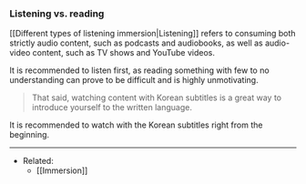 ### Listening vs. reading
[[Different types of listening immersion|Listening]] refers to consuming both strictly audio content, such as podcasts and audiobooks, as well as audio-video content, such as TV shows and YouTube videos. 

It is recommended to listen first, as reading something with few to no understanding can prove to be difficult and is highly unmotivating.

>That said, watching content with Korean subtitles is a great way to introduce yourself to the written language.

It is recommended to watch with the Korean subtitles right from the beginning.

---

- Related:
	- [[Immersion]]	
